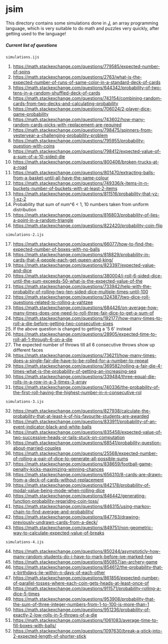 jsim
====

This directory contains some simulations done in [J](http://jsoftware.com/), an array programming language, which is very suitable to do math and puzzles very quickly, after getting used to the language!

##### Current list of questions

   `simulations.ijs`

1. https://math.stackexchange.com/questions/779585/expected-number-of-spins
2. https://math.stackexchange.com/questions/2763/what-is-the-expected-number-of-runs-of-same-color-in-a-standard-deck-of-cards
3. https://math.stackexchange.com/questions/644342/probability-of-two-tens-in-a-random-shuffled-deck-of-cards
4. https://math.stackexchange.com/questions/743154/combining-random-cards-from-two-decks-and-calculating-probability   
5. https://math.stackexchange.com/questions/706024/2-player-dice-game-probability
6. https://math.stackexchange.com/questions/743602/how-many-random-cards-picks-with-replacement-are-required
7. https://math.stackexchange.com/questions/798475/spinners-from-yesteryear-a-challenging-probability-problem
8. https://math.stackexchange.com/questions/795955/probability-question-with-coins
9. https://math.stackexchange.com/questions/798412/expected-value-of-a-sum-of-a-10-sided-die
10. https://math.stackexchange.com/questions/800406/broken-trucks-at-a-road
11. https://math.stackexchange.com/questions/801470/extracting-balls-from-a-basket-until-all-have-the-same-colour
12. https://math.stackexchange.com/questions/749336/k-items-in-n-buckets-number-of-buckets-with-at-least-2-items
13. https://math.stackexchange.com/questions/811516/probability-that-yz-1-xz-2
14. Probability that sum of num^6 < 1, 10 numbers taken from uniform distribution   
15. https://math.stackexchange.com/questions/816803/probability-of-lies-a-point-in-a-random-triangle
16. https://math.stackexchange.com/questions/822420/probability-coin-flip

   `simulations-2.ijs`

17. https://math.stackexchange.com/questions/66077/how-to-find-the-expected-number-of-boxes-with-no-balls
18. https://math.stackexchange.com/questions/818829/probability-in-cards-that-4-people-each-get-queen-and-king/
19. https://math.stackexchange.com/questions/823397/expected-value-and-dice
20. https://math.stackexchange.com/questions/380004/i-roll-6-sided-dice-until-the-sum-exceeds-50-what-is-the-expected-value-of-the
21. https://math.stackexchange.com/questions/733942/help-with-the-probabilty-of-rolling-two-ten-sided-dice-multiple-times-until-100
22. https://math.stackexchange.com/questions/324387/two-dice-roll-questions-related-to-rolling-a-yahtzee
23. https://math.stackexchange.com/questions/684426/on-average-how-many-times-does-one-need-to-roll-three-fair-dice-to-get-a-sum-of
24. https://math.stackexchange.com/questions/192177/how-many-times-to-roll-a-die-before-getting-two-consecutive-sixes
25. If the above question is changed to getting a '5 6' instead
26. https://math.stackexchange.com/questions/28905/expected-time-to-roll-all-1-through-6-on-a-die
27. The expected number of throws till all 6 consecutive throws show up different faces
28. https://math.stackexchange.com/questions/736211/how-many-times-does-a-single-fair-die-have-to-be-rolled-for-a-number-to-repeat
29. https://math.stackexchange.com/questions/369582/rolling-a-fair-die-4-times-what-is-the-probability-of-getting-an-increasing-seq
30. https://math.stackexchange.com/questions/339484/three-equal-die-rolls-in-a-row-in-a-3-times-3-array
31. https://math.stackexchange.com/questions/740336/the-probability-of-the-first-roll-having-the-highest-number-in-n-consecutive-rol


   `simulations-3.ijs`

32. https://math.stackexchange.com/questions/827938/calculate-the-probability-that-at-least-k-of-his-favourite-students-are-awarded   
33. https://math.stackexchange.com/questions/833911/probability-of-an-event-indicator-black-and-white-balls
34. https://math.stackexchange.com/questions/835458/expected-value-of-two-successive-heads-or-tails-stuck-on-computation
35. https://math.stackexchange.com/questions/68541/probability-question-about-married-couples
36. https://math.stackexchange.com/questions/25568/expected-number-of-rolling-a-pair-of-dice-to-generate-all-possible-sums
37. https://math.stackexchange.com/questions/838659/football-game-penalty-kicks-maximizing-winning-chances
38. https://math.stackexchange.com/questions/656310/8-cards-are-drawn-from-a-deck-of-cards-without-replacement
39. https://math.stackexchange.com/questions/842178/probability-of-modal-value-being-mode-when-rolling-dice
40. https://math.stackexchange.com/questions/846442/generating-function-probability-regaridng-coin-toss/
41. https://math.stackexchange.com/questions/846315/using-markov-chain-to-find-average-and-probability/
42. https://math.stackexchange.com/questions/847763/drawing-previously-undrawn-cards-from-a-deck/
43. https://math.stackexchange.com/questions/849751/non-geometric-way-to-calculate-expected-value-of-breaks

   `simulations-4.ijs`

44. https://math.stackexchange.com/questions/850244/asymptoticly-how-many-random-students-do-i-have-to-mark-before-ive-marked-two
45. https://math.stackexchange.com/questions/850857/an-archery-game
46. https://math.stackexchange.com/questions/854612/the-probability-that-x-birthdays-lie-within-n-days-of-each-other
47. https://math.stackexchange.com/questions/861856/expected-number-of-parallel-tosses-where-each-coin-gets-heads-at-least-once-of
48. https://math.stackexchange.com/questions/911571/probability-rolling-a-dice-5-times
49. https://math.stackexchange.com/questions/953908/probability-that-the-sum-of-three-integer-numbers-from-1-to-100-is-more-than-1
50. https://math.stackexchange.com/questions/951236/probability-of-exactly-2-low-rolls-in-5-throws-of-a-die
51. https://math.stackexchange.com/questions/1061083/average-time-to-fill-boxes-with-balls/
52. https://math.stackexchange.com/questions/1097630/break-a-stick-into-2-expected-length-of-shorter-stick
